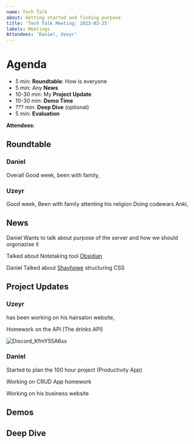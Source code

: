 ```yaml
---
name: Tech Talk
about: Getting started and finding purpose
title: 'Tech Talk Meeting: 2023-03-25'
labels: Meetings
Attendees: 'Daniel, Uzeyr'
---
```



# Agenda

- 5 min: **Roundtable**: How is everyone
- 5 min: Any **News**
- 10-30 min: My **Project Update**
- 10-30 min: **Demo Time**
- ??? min: **Deep Dive** (optional)
- 5 min: **Evaluation**

**Attendees**: 

## Roundtable
### Daniel
Overall Good week, been with family, 

### Uzeyr
Good week, Been with family attenting his religion
Doing codewars Anki, 
## News
Daniel Wants to talk about purpose of the server and how we should orgonazise it

Talked about Notetaking tool [Obsidian](https://obsidian.md/)

Daniel Talked about [Shayhowe](https://learn.shayhowe.com/html-css/getting-to-know-css/) structuring CSS



## Project Updates

### Uzeyr

has been working on his hairsalon website,

Homework on the API (The drinks API)

![Discord_KfmY55A6sx](https://user-images.githubusercontent.com/94358555/227739736-c64f1aa6-5de1-4e51-8ecb-6c2c8e9f0947.gif)

### Daniel

Started to plan the 100 hour project (Productivity App)

Working on CRUD App homework

Working on his business website

## Demos

## Deep Dive
